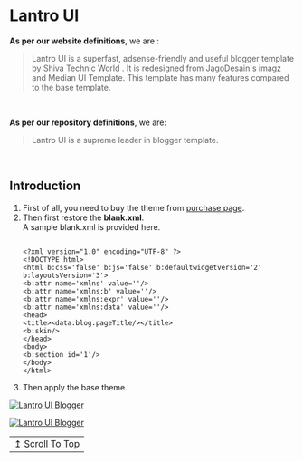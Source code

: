 <!----> <!----> 

# Lantro UI

<b>As per our website definitions</b>, we are : 
> Lantro UI is a superfast, adsense-friendly and useful blogger template by Shiva Technic World . It is redesigned from JagoDesain's imagz and Median UI Template. This template has many features compared to the base template.

<br>

<b> As per our repository definitions</b>, we are:
> Lantro UI is a supreme leader in blogger template.

<br>


## Introduction
 
<ol>
<li> First of all, you need to buy the theme from <a href='https://lantro-ui.eu.org/p/purchase.html'>purchase page</a>.
<li> Then first restore the <strong>blank.xml</strong>. <br/>
A sample blank.xml is provided here.
<pre><code>
&lt;?xml version=&quot;1.0&quot; encoding=&quot;UTF-8&quot; ?&gt;
&lt;!DOCTYPE html&gt;
&lt;html b:css=&#39;false&#39; b:js=&#39;false&#39; b:defaultwidgetversion=&#39;2&#39; b:layoutsVersion=&#39;3&#39;&gt;
&lt;b:attr name=&#39;xmlns&#39; value=&#39;&#39;/&gt;
&lt;b:attr name=&#39;xmlns:b&#39; value=&#39;&#39;/&gt;
&lt;b:attr name=&#39;xmlns:expr&#39; value=&#39;&#39;/&gt;
&lt;b:attr name=&#39;xmlns:data&#39; value=&#39;&#39;/&gt;
&lt;head&gt;
&lt;title&gt;&lt;data:blog.pageTitle/&gt;&lt;/title&gt;
&lt;b:skin/&gt;
&lt;/head&gt;
&lt;body&gt;
&lt;b:section id=&#39;1&#39;/&gt;
&lt;/body&gt;
&lt;/html&gt;
</pre></code>
<li> Then apply the base theme. <br/>
</ol>

[![Lantro UI Blogger](https://encrypted-tbn0.gstatic.com/images?q=tbn:ANd9GcQDfhHfEiRWpHJH8kwssdooiSEtMwmlvemvlbcNMnuWmKoeM7T_Y_hLYzVE8FwZqmmEoxM&usqp=CAU)](https://sourceforge.net/projects/stw-web/files/latest/download)

[![Lantro UI Blogger](https://www.prlog.org/12919168-logicaldoc-wins-open-source-excellence.png)](https://sourceforge.net/projects/stw-web/files/latest/download)

<!-- End SF Tag -->

<div align='right'>
<table><td>
<a href="#start-of-content">↥ Scroll To Top</a>
</td></table>
</div>

